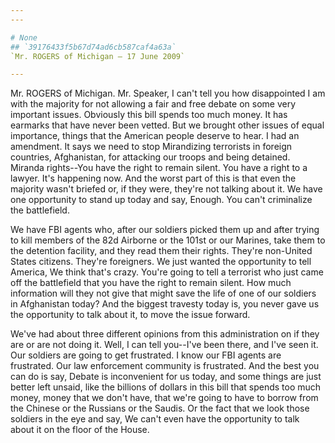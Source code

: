 ```yaml
---
---

# None
## `39176433f5b67d74ad6cb587caf4a63a`
`Mr. ROGERS of Michigan — 17 June 2009`

---
```



Mr. ROGERS of Michigan. Mr. Speaker, I can't tell you how 
disappointed I am with the majority for not allowing a fair and free 
debate on some very important issues. Obviously this bill spends too 
much money. It has earmarks that have never been vetted. But we brought 
other issues of equal importance, things that the American people 
deserve to hear. I had an amendment. It says we need to stop 
Mirandizing terrorists in foreign countries, Afghanistan, for attacking 
our troops and being detained. Miranda rights--You have the right to 
remain silent. You have a right to a lawyer. It's happening now. And 
the worst part of this is that even the majority wasn't briefed or, if 
they were, they're not talking about it. We have one opportunity to 
stand up today and say, Enough. You can't criminalize the battlefield.

We have FBI agents who, after our soldiers picked them up and after 
trying to kill members of the 82d Airborne or the 101st or our Marines, 
take them to the detention facility, and they read them their rights. 
They're non-United States citizens. They're foreigners. We just wanted 
the opportunity to tell America, We think that's crazy. You're going to 
tell a terrorist who just came off the battlefield that you have the 
right to remain silent. How much information will they not give that 
might save the life of one of our soldiers in Afghanistan today? And 
the biggest travesty today is, you never gave us the opportunity to 
talk about it, to move the issue forward.

We've had about three different opinions from this administration on 
if they are or are not doing it. Well, I can tell you--I've been there, 
and I've seen it. Our soldiers are going to get frustrated. I know our 
FBI agents are frustrated. Our law enforcement community is frustrated. 
And the best you can do is say, Debate is inconvenient for us today, 
and some things are just better left unsaid, like the billions of 
dollars in this bill that spends too much money, money that we don't 
have, that we're going to have to borrow from the Chinese or the 
Russians or the Saudis. Or the fact that we look those soldiers in the 
eye and say, We can't even have the opportunity to talk about it on the 
floor of the House.